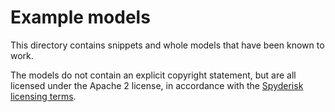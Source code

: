 # Example models

This directory contains snippets and whole models that have been known to work.

The models do not contain an explicit copyright statement, but are all licensed under the 
Apache 2 license, in accordance with the [Spyderisk licensing terms](../LICENSE.md).
